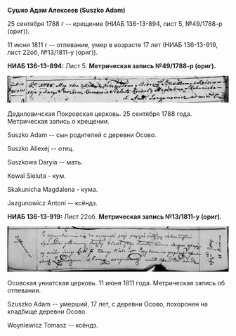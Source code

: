 **Сушко Адам Алексеев (Suszko Adam)**

25 сентября 1788 г -- крещение (НИАБ 136-13-894, лист 5, №49/1788-р
(ориг)).

11 июня 1811 г -- отпевание, умер в возрасте 17 лет (НИАБ 136-13-919,
лист 22об, №13/1811-у (ориг)).

**НИАБ 136-13-894:** Лист 5. **Метрическая запись №49/1788-р (ориг).**

![](./media/a4f30ba34c88e178c4c0294d53be7a1e75e34e79.png)

Дедиловичская Покровская церковь. 25 сентября 1788 года. Метрическая
запись о крещении.

Suszko Adam -- сын родителей с деревни Осово.

Suszko Aliexej -- отец.

Suszkowa Daryia -- мать.

Kowal Sieluta - кум.

Skakunicha Magdalena - кума.

Jazgunowicz Antoni -- ксёндз.

**НИАБ 136-13-919:** Лист 22об. **Метрическая запись №13/1811-у
(ориг).**

![](./media/d2ae9ad9a59e514d211b3c3b896755ede03aa53a.png)

Осовская униатская церковь. 11 июня 1811 года. Метрическая запись об
отпевании.

Szuszko Adam -- умерший, 17 лет, с деревни Осово, похоронен на кладбище
деревни Осово.

Woyniewicz Tomasz -- ксёндз.
